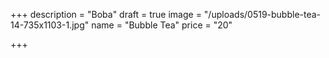 +++
description = "Boba"
draft = true
image = "/uploads/0519-bubble-tea-14-735x1103-1.jpg"
name = "Bubble Tea"
price = "20"

+++
